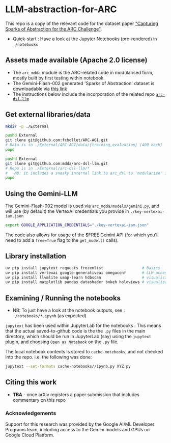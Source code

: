 # LLM-abstraction-for-ARC

This repo is a copy of the relevant code for the dataset paper ["Capturing Sparks of Abstraction for the ARC Challenge"](TODO).

* Quick-start : Have a look at the Jupyter Notebooks (pre-rendered) in `./notebooks`

## Assets made available (Apache 2.0 license)

* The `arc_mdda` module is the ARC-related code in modularised form, mostly built by first testing within notebook.
* The Gemini-Flash-002 generated 'Sparks of Abstraction' dataset is downloadable via [this link](https://drive.google.com/file/d/1o-QT_erDAT5Ns6WqWosr8sqy6a_HLcpX/view?usp=sharing)
* The instructions below include the incorporation of the related repo [`arc-dsl-llm`](https://github.com/mdda/arc-dsl-llm)

## Get external libraries/data

```bash
mkdir -p ./External

pushd External
git clone git@github.com:fchollet/ARC-AGI.git
# Data is in ./External/ARC-AGI/data/{training,evaluation} (400 each)
popd

pushd External
git clone git@github.com:mdda/arc-dsl-llm.git
# Repo is in ./External/arc-dsl-llm/*
#   NB: it includes a sneaky internal link to arc_dsl to 'modularise' it
popd
```

## Using the Gemini-LLM

The Gemini-Flash-002 model is used via `arc_mdda/models/gemini.py`, 
and will use (by default) the VertexAI credentials you provide in `./key-vertexai-iam.json`

```bash
export GOOGLE_APPLICATION_CREDENTIALS="./key-vertexai-iam.json"
```

The code also allows for usage of the $FREE Gemini API 
(for which you'll need to add a `free=True` flag to the `get_model()` calls).


## Library installation

```bash
uv pip install jupytext requests frozenlist                 # Basics
uv pip install vertexai google-generativeai omegaconf       # LLM access
uv pip install llvmlite umap-learn hdbscan                  # visualisation
uv pip install matplotlib pandas datashader bokeh holoviews # visualisation
```


## Examining / Running the notebooks

* NB: To just have a look at the notebook outputs, see : `./notebooks/*.ipynb` (as expected)

`jupytext` has been used within JupyterLab for the notebooks : This means that the actual saved-to-github 
code is the the `.py` files in the main directory, which should be run in JupyterLab (say) using the 
`jupytext` plugin, and choosing `Open as Notebook` on the `.py` file.

The local notebook contents is stored to `cache-notebooks`, and not checked into the repo.  i.e. the following was done:
```bash
jupytext --set-formats cache-notebooks//ipynb,py XYZ.py
```

## Citing this work

* **TBA** - once arXiv registers a paper submission that includes commentary on this repo


### Acknowledgements

Support for this research was provided by the Google AI/ML Developer Programs team,
including access to the Gemini models and GPUs on Google Cloud Platform.